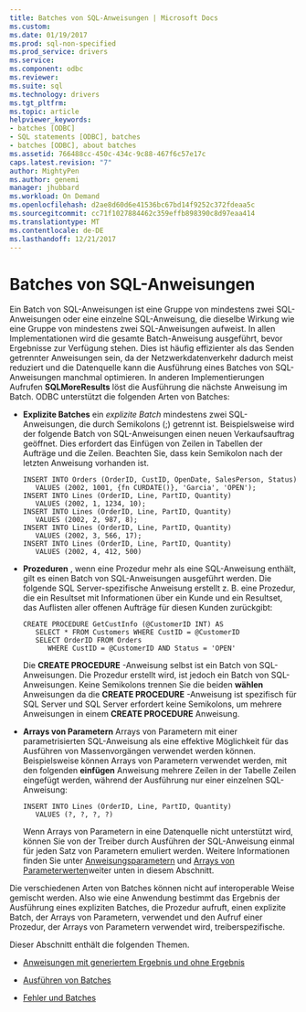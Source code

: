 ```yaml
---
title: Batches von SQL-Anweisungen | Microsoft Docs
ms.custom: 
ms.date: 01/19/2017
ms.prod: sql-non-specified
ms.prod_service: drivers
ms.service: 
ms.component: odbc
ms.reviewer: 
ms.suite: sql
ms.technology: drivers
ms.tgt_pltfrm: 
ms.topic: article
helpviewer_keywords:
- batches [ODBC]
- SQL statements [ODBC], batches
- batches [ODBC], about batches
ms.assetid: 766488cc-450c-434c-9c88-467f6c57e17c
caps.latest.revision: "7"
author: MightyPen
ms.author: genemi
manager: jhubbard
ms.workload: On Demand
ms.openlocfilehash: d2ae8d60d6e41536bc67bd14f9252c372fdeaa5c
ms.sourcegitcommit: cc71f1027884462c359effb898390c8d97eaa414
ms.translationtype: MT
ms.contentlocale: de-DE
ms.lasthandoff: 12/21/2017
---
```

# <a name="batches-of-sql-statements"></a>Batches von SQL-Anweisungen
Ein Batch von SQL-Anweisungen ist eine Gruppe von mindestens zwei SQL-Anweisungen oder eine einzelne SQL-Anweisung, die dieselbe Wirkung wie eine Gruppe von mindestens zwei SQL-Anweisungen aufweist. In allen Implementationen wird die gesamte Batch-Anweisung ausgeführt, bevor Ergebnisse zur Verfügung stehen. Dies ist häufig effizienter als das Senden getrennter Anweisungen sein, da der Netzwerkdatenverkehr dadurch meist reduziert und die Datenquelle kann die Ausführung eines Batches von SQL-Anweisungen manchmal optimieren. In anderen Implementierungen Aufrufen **SQLMoreResults** löst die Ausführung die nächste Anweisung im Batch. ODBC unterstützt die folgenden Arten von Batches:  
  
-   **Explizite Batches** ein *explizite Batch* mindestens zwei SQL-Anweisungen, die durch Semikolons (;) getrennt ist. Beispielsweise wird der folgende Batch von SQL-Anweisungen einen neuen Verkaufsauftrag geöffnet. Dies erfordert das Einfügen von Zeilen in Tabellen der Aufträge und die Zeilen. Beachten Sie, dass kein Semikolon nach der letzten Anweisung vorhanden ist.  
  
    ```  
    INSERT INTO Orders (OrderID, CustID, OpenDate, SalesPerson, Status)  
       VALUES (2002, 1001, {fn CURDATE()}, 'Garcia', 'OPEN');  
    INSERT INTO Lines (OrderID, Line, PartID, Quantity)  
       VALUES (2002, 1, 1234, 10);  
    INSERT INTO Lines (OrderID, Line, PartID, Quantity)  
       VALUES (2002, 2, 987, 8);  
    INSERT INTO Lines (OrderID, Line, PartID, Quantity)  
       VALUES (2002, 3, 566, 17);  
    INSERT INTO Lines (OrderID, Line, PartID, Quantity)  
       VALUES (2002, 4, 412, 500)  
    ```  
  
-   **Prozeduren** , wenn eine Prozedur mehr als eine SQL-Anweisung enthält, gilt es einen Batch von SQL-Anweisungen ausgeführt werden. Die folgende SQL Server-spezifische Anweisung erstellt z. B. eine Prozedur, die ein Resultset mit Informationen über ein Kunde und ein Resultset, das Auflisten aller offenen Aufträge für diesen Kunden zurückgibt:  
  
    ```  
    CREATE PROCEDURE GetCustInfo (@CustomerID INT) AS  
       SELECT * FROM Customers WHERE CustID = @CustomerID  
       SELECT OrderID FROM Orders  
          WHERE CustID = @CustomerID AND Status = 'OPEN'  
    ```  
  
     Die **CREATE PROCEDURE** -Anweisung selbst ist ein Batch von SQL-Anweisungen. Die Prozedur erstellt wird, ist jedoch ein Batch von SQL-Anweisungen. Keine Semikolons trennen Sie die beiden **wählen** Anweisungen da die **CREATE PROCEDURE** -Anweisung ist spezifisch für SQL Server und SQL Server erfordert keine Semikolons, um mehrere Anweisungen in einem  **CREATE PROCEDURE** Anweisung.  
  
-   **Arrays von Parametern** Arrays von Parametern mit einer parametrisierten SQL-Anweisung als eine effektive Möglichkeit für das Ausführen von Massenvorgängen verwendet werden können. Beispielsweise können Arrays von Parametern verwendet werden, mit den folgenden **einfügen** Anweisung mehrere Zeilen in der Tabelle Zeilen eingefügt werden, während der Ausführung nur einer einzelnen SQL-Anweisung:  
  
    ```  
    INSERT INTO Lines (OrderID, Line, PartID, Quantity)  
       VALUES (?, ?, ?, ?)  
    ```  
  
     Wenn Arrays von Parametern in eine Datenquelle nicht unterstützt wird, können Sie von der Treiber durch Ausführen der SQL-Anweisung einmal für jeden Satz von Parametern emuliert werden. Weitere Informationen finden Sie unter [Anweisungsparametern](../../../odbc/reference/develop-app/statement-parameters.md) und [Arrays von Parameterwerten](../../../odbc/reference/develop-app/arrays-of-parameter-values.md)weiter unten in diesem Abschnitt.  
  
 Die verschiedenen Arten von Batches können nicht auf interoperable Weise gemischt werden. Also wie eine Anwendung bestimmt das Ergebnis der Ausführung eines expliziten Batches, die Prozedur aufruft, einen explizite Batch, der Arrays von Parametern, verwendet und den Aufruf einer Prozedur, der Arrays von Parametern verwendet wird, treiberspezifische.  
  
 Dieser Abschnitt enthält die folgenden Themen.  
  
-   [Anweisungen mit generiertem Ergebnis und ohne Ergebnis](../../../odbc/reference/develop-app/result-generating-and-result-free-statements.md)  
  
-   [Ausführen von Batches](../../../odbc/reference/develop-app/executing-batches.md)  
  
-   [Fehler und Batches](../../../odbc/reference/develop-app/errors-and-batches.md)
